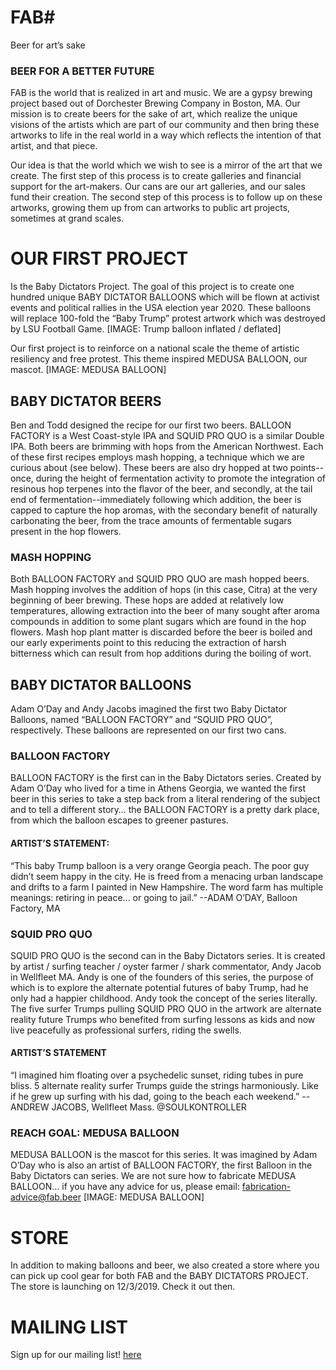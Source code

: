# <span class="fab">FAB<span>#
Beer for art’s sake
### BEER FOR A BETTER FUTURE ###
FAB is the world that is realized in art and music. We are a gypsy brewing project based out of Dorchester Brewing Company in Boston, MA. Our mission is to create beers for the sake of art, which realize the unique visions of the artists which are part of our community and then bring these artworks to life in the real world in a way which reflects the intention of that artist, and that piece. 

Our idea is that the world which we wish to see is a mirror of the art that we create. The first step of this process is to create galleries and financial support for the art-makers. Our cans are our art galleries, and our sales fund their creation. The second step of this process is to follow up on these artworks, growing them up from can artworks to public art projects, sometimes at grand scales. 
# OUR FIRST PROJECT #
Is the Baby Dictators Project. The goal of this project is to create one hundred unique BABY DICTATOR BALLOONS which will be flown at activist events and political rallies in the USA election year 2020. These balloons will replace 100-fold the “Baby Trump” protest artwork which was destroyed by LSU Football Game.
[IMAGE: Trump balloon inflated / deflated]

Our first project is to reinforce on a national scale the theme of artistic resiliency and free protest. This theme inspired MEDUSA BALLOON, our mascot.
[IMAGE: MEDUSA BALLOON]
## BABY DICTATOR BEERS ##
Ben and Todd designed the recipe for our first two beers. BALLOON FACTORY is a West Coast-style IPA and SQUID PRO QUO is a similar Double IPA. Both beers are brimming with hops from the American Northwest. Each of these first recipes employs mash hopping, a technique which we are curious about (see below). These beers are also dry hopped at two points--once, during the height of fermentation activity to promote the integration of resinous hop terpenes into the flavor of the beer, and secondly, at the tail end of fermentation--immediately following which addition, the beer is capped to capture the hop aromas, with the secondary benefit of naturally carbonating the beer, from the trace amounts of fermentable sugars present in the hop flowers.
### MASH HOPPING ###
Both BALLOON FACTORY and SQUID PRO QUO are mash hopped beers. Mash hopping involves the addition of hops (in this case, Citra) at the very beginning of beer brewing. These hops are added at relatively low temperatures, allowing extraction into the beer of many sought after aroma compounds in addition to some plant sugars which are found in the hop flowers. Mash hop plant matter is discarded before the beer is boiled and our early experiments point to this reducing the extraction of harsh bitterness which can result from hop additions during the boiling of wort. 

## BABY DICTATOR BALLOONS ##
Adam O’Day and Andy Jacobs imagined the first two Baby Dictator Balloons, named “BALLOON FACTORY” and “SQUID PRO QUO”, respectively. These balloons are represented on our first two cans. 

### BALLOON FACTORY ###
BALLOON FACTORY is the first can in the Baby Dictators series. Created by Adam O’Day who lived for a time in Athens Georgia, we wanted the first beer in this series to take a step back from a literal rendering of the subject and to tell a different story… the BALLOON FACTORY is a pretty dark place, from which the balloon escapes to greener pastures. 
#### ARTIST’S STATEMENT:  ####
“This baby Trump balloon is a very orange Georgia peach. The poor guy didn’t seem happy in the city. He is freed from a menacing urban landscape and drifts to a farm I painted in New Hampshire. The word farm has multiple meanings: retiring in peace... or going to jail.”
--ADAM O’DAY, Balloon Factory, MA

### SQUID PRO QUO ###
SQUID PRO QUO is the second can in the Baby Dictators series. It is created by artist / surfing teacher / oyster farmer / shark commentator, Andy Jacob in Wellfleet MA. Andy is one of the founders of this series, the purpose of which is to explore the alternate potential futures of baby Trump, had he only had a happier childhood. Andy took the concept of the series literally. The five surfer Trumps pulling SQUID PRO QUO in the artwork are alternate reality future Trumps who benefited from surfing lessons as kids and now live peacefully as professional surfers, riding the swells. 
#### ARTIST’S STATEMENT #### 
“I imagined him floating over a psychedelic sunset, riding tubes in pure bliss. 5 alternate reality surfer Trumps guide the strings harmoniously. Like if he grew up surfing with his dad, going to the beach each weekend.”
--ANDREW JACOBS, Wellfleet Mass.
@SOULKONTROLLER

### REACH GOAL: MEDUSA BALLOON ###
MEDUSA BALLOON is the mascot for this series. It was imagined by Adam O’Day who is also an artist of BALLOON FACTORY, the first Balloon in the Baby Dictators can series. We are not sure how to fabricate MEDUSA BALLOON… if you have any advice for us, please email: fabrication-advice@fab.beer
[IMAGE: MEDUSA BALLOON]
# STORE #
In addition to making balloons and beer, we also created a store where you can pick up cool gear for both FAB and the BABY DICTATORS PROJECT. The store is launching on 12/3/2019. Check it out then.
# MAILING LIST #
Sign up for our mailing list!
[here](https://www.google.com)
